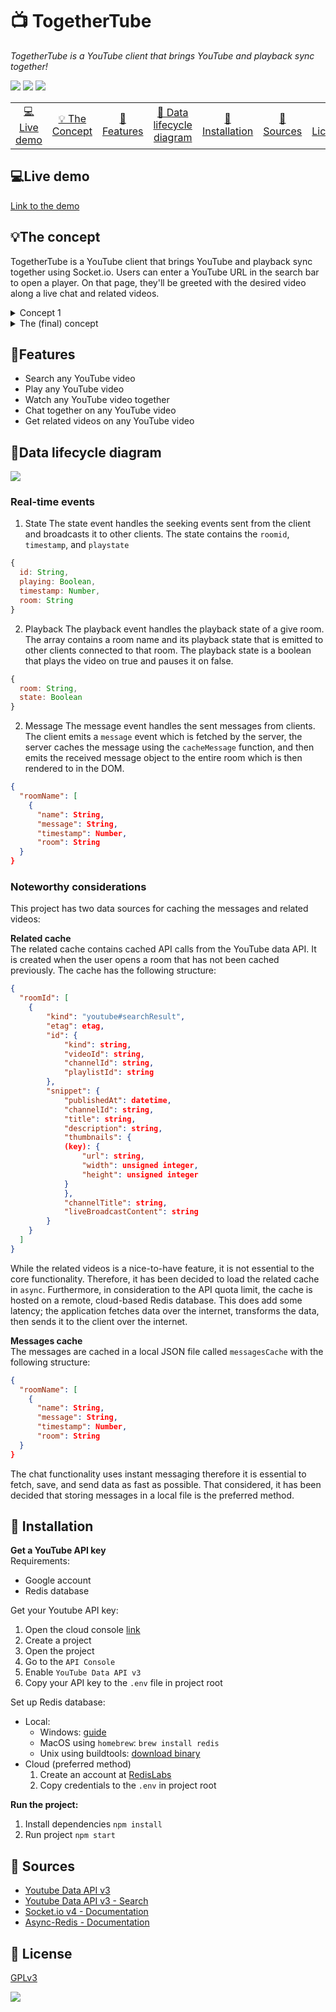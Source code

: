 # 📺 TogetherTube

_TogetherTube is a YouTube client that brings YouTube and playback sync together!_

![](./assets/images/landing.png)
![](./assets/images/active.png)
![](./assets/images/videosync.gif)

<table style="margin-left: auto; margin-right: auto;">
    <tr>
        <td align="center"><a href="#live-demo">💻Live demo<a></td>
        <td align="center"><a href="#the-concept">💡 The Concept<a></td>
        <td align="center"><a href="#features">📝Features <a></td>
        <td align="center"><a href="#data-lifecycle-diagram">🔄 Data lifecycle diagram<a></td>
        <td align="center"><a href="#-installation">🤖 Installation<a></td>
        <td align="center"><a href="#-sources">🤝 Sources<a></td>
        <td align="center"><a href="#-license">📝 License<a></td>
    </tr>
</table>

## 💻Live demo

[Link to the demo](https://real-time-web-2021.herokuapp.com/)

## 💡The concept

TogetherTube is a YouTube client that brings YouTube and playback sync together using Socket.io. Users can enter a YouTube URL in the search bar to open a player. On that page, they'll be greeted with the desired video along a live chat and related videos.

<details>
    <summary>Concept 1</summary>
    The first concept was similar to the final concept. Unlike the final version, it used an oauth login screen that would allow personalized rooms. The main difference was to control your other devices/tabs. After a review, it became clear that it should focus on the multi-user aspect rather than single-user&multi-device.
    <img src='./assets/images/concept1.png'>
</details>

<details>
    <summary>The (final) concept </summary>
    While processing the feedback on my first concept, I decided to follow the multi-user comment. In this iteration I focussed on syncing playback and adding more multi-user features (the chat) and applied them in the concept. To improve and stimulate usage and UX, I stripped away the login and personalization such as playlists and custom rooms.
    <img src="./assets/images/concept2.png">
    Here's how the data will flow within the application.
    <img src='./assets/images/concept2_data.png'>
</details>

## 📝Features

- Search any YouTube video
- Play any YouTube video
- Watch any YouTube video together
- Chat together on any YouTube video
- Get related videos on any YouTube video

## 🔄Data lifecycle diagram

![](./assets/images/data_lifecycle_diagram.png)

### Real-time events
1. State 
The state event handles the seeking events sent from the client and broadcasts it to other clients. The state contains the `roomid`, `timestamp`, and `playstate`
```javascript 
{
  id: String,
  playing: Boolean,
  timestamp: Number,
  room: String
}
```
2. Playback
The playback event handles the playback state of a give room. The array contains a room name and its playback state that is emitted to other clients connected to that room. The playback state is a boolean that plays the video on true and pauses it on false.
```javascript
{ 
  room: String, 
  state: Boolean 
}
```
2. Message
The message event handles the sent messages from clients. The client emits a `message` event which is fetched by the server, the server caches the message using the `cacheMessage` function, and then emits the received message object to the entire room which is then rendered to in the DOM.
```JSON
{
  "roomName": [
    {
      "name": String,
      "message": String,
      "timestamp": Number,
      "room": String
  }
}
```

### Noteworthy considerations

This project has two data sources for caching the messages and related videos:

**Related cache**  
The related cache contains cached API calls from the YouTube data API. It is created when the user opens a room that has not been cached previously. The cache has the following structure:

```JSON
{
  "roomId": [
    {
        "kind": "youtube#searchResult",
        "etag": etag,
        "id": {
            "kind": string,
            "videoId": string,
            "channelId": string,
            "playlistId": string
        },
        "snippet": {
            "publishedAt": datetime,
            "channelId": string,
            "title": string,
            "description": string,
            "thumbnails": {
            (key): {
                "url": string,
                "width": unsigned integer,
                "height": unsigned integer
            }
            },
            "channelTitle": string,
            "liveBroadcastContent": string
        }
    }
  ]
}
```

While the related videos is a nice-to-have feature, it is not essential to the core functionality. Therefore, it has been decided to load the related cache in `async`. Furthermore, in consideration to the API quota limit, the cache is hosted on a remote, cloud-based Redis database. This does add some latency; the application fetches data over the internet, transforms the data, then sends it to the client over the internet.

**Messages cache**  
The messages are cached in a local JSON file called `messagesCache` with the following structure:

```JSON
{
  "roomName": [
    {
      "name": String,
      "message": String,
      "timestamp": Number,
      "room": String
  }
}
```
The chat functionality uses instant messaging therefore it is essential to fetch, save, and send data as fast as possible. That considered, it has been decided that storing messages in a local file is the preferred method.

## 🤖 Installation

**Get a YouTube API key**  
Requirements:

- Google account
- Redis database

Get your Youtube API key:

1. Open the cloud console [link](https://console.cloud.google.com/apis/dashboard)
2. Create a project
3. Open the project
4. Go to the `API Console`
5. Enable `YouTube Data API v3`
6. Copy your API key to the `.env` file in project root

Set up Redis database:

- Local:
  - Windows: [guide](https://redislabs.com/blog/redis-on-windows-10/)
  - MacOS using `homebrew`: `brew install redis`
  - Unix using buildtools: [download binary](https://redis.io/download)
- Cloud (preferred method)
  1. Create an account at [RedisLabs](https://redislabs.com/try-free/)
  2. Copy credentials to the `.env` in project root

**Run the project:**

1. Install dependencies
   `npm install`
2. Run project
   `npm start`

## 🤝 Sources

- [Youtube Data API v3](https://developers.google.com/youtube/v3)
- [Youtube Data API v3 - Search](https://developers.google.com/youtube/v3/docs/search)
- [Socket.io v4 - Documentation](https://socket.io/docs/v4)
- [Async-Redis - Documentation](https://www.npmjs.com/package/async-redis)

## 📝 License

[GPLv3](https://choosealicense.com/licenses/gpl-3.0/)

![](https://visitor-badge.laobi.icu/badge?page_id=sjagoori.realtime-web)
